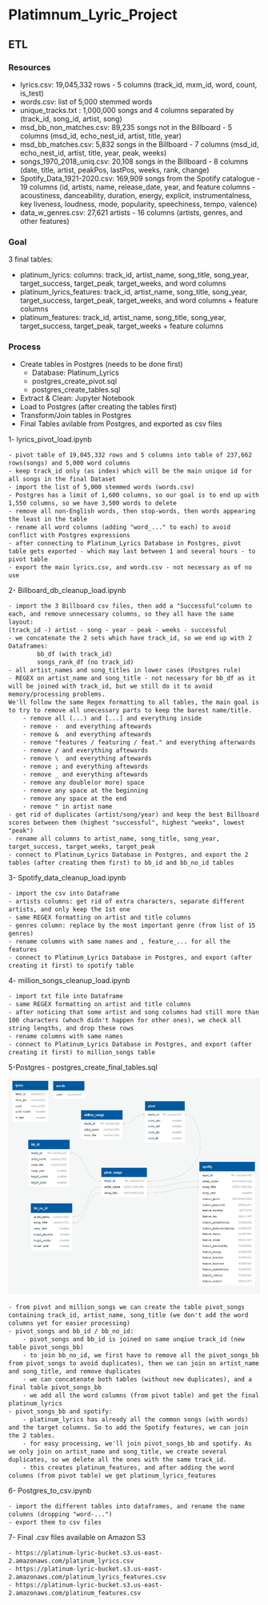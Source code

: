 # Platimnum_Lyric_Project

## ETL

### Resources
- lyrics.csv: 19,045,332 rows - 5 columns (track_id, mxm_id, word, count, is_test)
- words.csv: list of 5,000 stemmed words
- unique_tracks.txt : 1,000,000 songs and 4 columns separated by  <SEP> (track_id, song_id, artist, song)
- msd_bb_non_matches.csv: 89,235 songs not in the Billboard - 5 columns (msd_id, echo_nest_id, artist, title, year)
- msd_bb_matches.csv: 5,832 songs in the Billboard - 7 columns (msd_id, echo_nest_id, artist, title, year, peak, weeks)
- songs_1970_2018_uniq.csv: 20,108 songs in the Billboard - 8 columns (date, title, artist, peakPos, lastPos, weeks, rank, change)
- Spotify_Data_1921-2020.csv: 169,909 songs from the Spotify catalogue - 19 columns (id, artists, name, release_date, year, and feature columns - acoustiness, danceability, duration, energy, explicit, instrumentalness, key
liveness, loudness, mode, popularity, speechiness, tempo, valence)
- data_w_genres.csv: 27,621 artists - 16 columns (artists, genres, and other features)

### Goal
3 final tables:
- platinum_lyrics: columns: track_id, artist_name, song_title, song_year, target_success, target_peak, target_weeks, and word columns
- platinum_lyrics_features: track_id, artist_name, song_title, song_year, target_success, target_peak, target_weeks, and word columns + feature columns
- platinum_features: track_id, artist_name, song_title, song_year, target_success, target_peak, target_weeks + feature columns

### Process

- Create tables in Postgres (needs to be done first)
	- Database: Platinum_Lyrics 
	- postgres_create_pivot.sql
	- postgres_create_tables.sql	
- Extract & Clean: Jupyter Notebook
- Load to Postgres (after creating the tables first)
- Transform/Join tables in Postgres
- Final Tables avilable from Postgres, and exported as csv files


1- lyrics_pivot_load.ipynb

	- pivot table of 19,045,332 rows and 5 columns into table of 237,662 rows(songs) and 5,000 word columns
	- keep track_id only (as index) which will be the main unique id for all songs in the final Dataset
	- import the list of 5,000 stemmed words (words.csv)
	- Postgres has a limit of 1,600 columns, so our goal is to end up with 1,550 columns, so we have 3,500 words to delete
	- remove all non-English words, then stop-words, then words appearing the least in the table
	- rename all word columns (adding "word_..." to each) to avoid conflict with Postgres expressions
	- after connecting to Platinum_Lyrics Database in Postgres, pivot table gets exported - which may last between 1 and several hours - to pivot table
	- export the main lyrics.csv, and words.csv - not necessary as of no use

2- Billboard_db_cleanup_load.ipynb

	- import the 3 Billboard csv files, then add a "Successful"column to each, and remove unnecessary columns, so they all have the same layout:
	(track_id -) artist - song - year - peak - weeks - successful
	- we concatenate the 2 sets which have track_id, so we end up with 2 Dataframes:
			bb_df (with track_id)
			songs_rank_df (no track_id)
	- all artist_names and song_titles in lower cases (Postgres rule)
	- REGEX on artist_name and song_title - not necessary for bb_df as it will be joined with track_id, but we still do it to avoid memory/processing problems.
	We'll follow the same Regex formatting to all tables, the main goal is to try to remove all unecessary parts to keep the barest name/title.
		- remove all (...) and [...] and everything inside
		- remove -  and everything aftewards
		- remove &  and everything aftewards
		- remove "features / featuring / feat." and everything afterwards
		- remove / and everything aftewards
		- remove \  and everything aftewards
		- remove ; and everything aftewards
		- remove _ and everything aftewards
		- remove any double(or more) space
		- remove any space at the beginning
		- remove any space at the end
		- remove " in artist name
	- get rid of duplicates (artist/song/year) and keep the best Billboard scores between them (highest "successful", highest "weeks", lowest "peak")
	- rename all columns to artist_name, song_title, song_year, target_success, target_weeks, target_peak
	- connect to Platinum_Lyrics Database in Postgres, and export the 2 tables (after creating them first) to bb_id and bb_no_id tables

3- Spotify_data_cleanup_load.ipynb

	- import the csv into Dataframe
	- artists columns: get rid of extra characters, separate different artists, and only keep the 1st one
	- same REGEX formatting on artist and title columns
	- genres column: replace by the most important genre (from list of 15 genres)
	- rename columns with same names and , feature_... for all the features
	- connect to Platinum_Lyrics Database in Postgres, and export (after creating it first) to spotify table

4- million_songs_cleanup_load.ipynb

	- import txt file into Dataframe
	- same REGEX formatting on artist and title columns
	- after noticing that some artist and song columns had still more than  100 characters (whoch didn't happen for other ones), we check all string lengths, and drop these rows
	- rename columns with same names
	- connect to Platinum_Lyrics Database in Postgres, and export (after creating it first) to million_songs table

5-Postgres - postgres_create_final_tables.sql

<img src="ERD1.png" width="700">

	- from pivot and million_songs we can create the table pivot_songs containing track_id, artist_name, song_title (we don't add the word columns yet for easier processing)
	- pivot_songs and bb_id / bb_no_id:
		- pivot_songs and bb_id is joined on same unqiue track_id (new table pivot_songs_bb)
		- to join bb_no_id, we first have to remove all the pivot_songs_bb from pivot_songs to avoid duplicates), then we can join on artist_name and song_title, and remove duplicates
		- we can concatenate both tables (without new duplicates), and a final table pivot_songs_bb
		- we add all the word columns (from pivot table) and get the final platinum_lyrics
	- pivot_songs_bb and spotify:
		- platinum_lyrics has already all the common songs (with words) and the target columns. So to add the Spotify features, we can join the 2 tables. 
		- for easy processing, we'll join pivot_songs_bb and spotify. As we only join on artist_name and song_title, we create several duplicates, so we delete all the ones with the same track_id.
		- this creates platinum_features, and after adding the word columns (from pivot table) we get platinum_lyrics_features

6- Postgres_to_csv.ipynb

	- import the different tables into dataframes, and rename the name columns (dropping "word-...")
	- export them to csv files

7- Final .csv files available on Amazon S3

	- https://platinum-lyric-bucket.s3.us-east-2.amazonaws.com/platinum_lyrics.csv
	- https://platinum-lyric-bucket.s3.us-east-2.amazonaws.com/platinum_lyrics_features.csv
	- https://platinum-lyric-bucket.s3.us-east-2.amazonaws.com/platinum_features.csv


